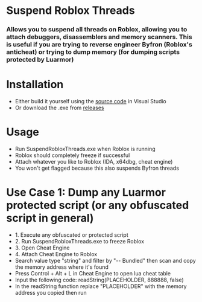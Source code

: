 <h1>Suspend Roblox Threads</h1>
<h3>Allows you to suspend <b>all</b> threads on Roblox, allowing you to attach debuggers, disassemblers and memory scanners. This is useful if you are trying to reverse engineer Byfron (Roblox's anticheat) or trying to dump memory (for dumping scripts protected by Luarmor)</h3>

<h1>Installation</h1>
<ul>
  <li>Either build it yourself using the <a href="https://github.com/Aureliustics/Suspend-Roblox-Threads/blob/main/main.cpp" target="_blank">source code</a> in Visual Studio</li>
  <li>Or download the .exe from <a href="https://github.com/Aureliustics/Suspend-Roblox-Threads/releases/tag/Release" target="_blank">releases</a></li>
</ul>

<h1>Usage</h1>
<ul>
  <li>Run SuspendRobloxThreads.exe when Roblox is running</li>
  <li>Roblox should completely freeze if successful</li>
  <li>Attach whatever you like to Roblox (IDA, x64dbg, cheat engine)</li>
  <li>You won't get flagged because this also suspends Byfron threads</li>
</ul>

<h1>Use Case 1: Dump any Luarmor protected script (or any obfuscated script in general)</h1>
<ul>
  <li>1. Execute any obfuscated or protected script</li>
  <li>2. Run SuspendRobloxThreads.exe to freeze Roblox</li>
  <li>3. Open Cheat Engine</li>
  <li>4. Attach Cheat Engine to Roblox</li>
  <li>Search value type "string" and filter by "-- Bundled" then scan and copy the memory address where it's found</li>
  <li>Press Control + Alt + L in Cheat Engine to open lua cheat table</li>
  <li>Input the following code: readString(PLACEHOLDER, 888888, false) </li>
  <li>In the readString function replace "PLACEHOLDER" with the memory address you copied then run</li>
</ul>
